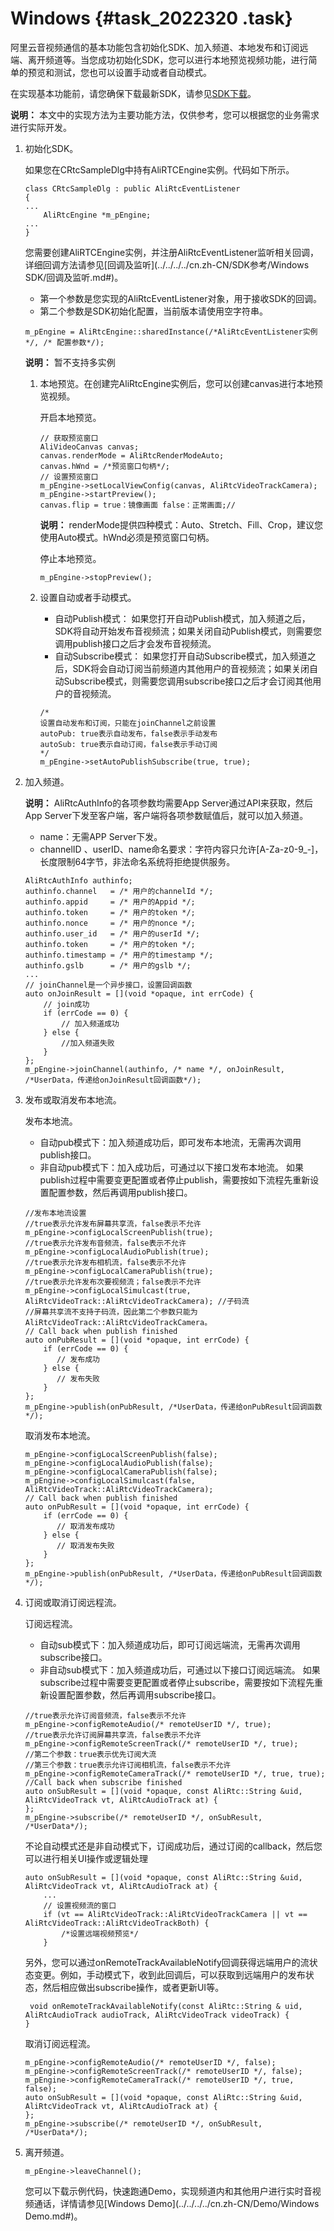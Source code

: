 # Windows {#task_2022320 .task}

阿里云音视频通信的基本功能包含初始化SDK、加入频道、本地发布和订阅远端、离开频道等。当您成功初始化SDK，您可以进行本地预览视频功能，进行简单的预览和测试，您也可以设置手动或者自动模式。

在实现基本功能前，请您确保下载最新SDK，请参见[SDK下载](../../../../cn.zh-CN/SDK参考/SDK下载.md#)。

**说明：** 本文中的实现方法为主要功能方法，仅供参考，您可以根据您的业务需求进行实际开发。

1.  初始化SDK。 

    如果您在CRtcSampleDlg中持有AliRTCEngine实例。代码如下所示。

    ``` {#codeblock_4ho_4xl_svp}
    class CRtcSampleDlg : public AliRtcEventListener
    {
    ...
        AliRtcEngine *m_pEngine;
    ...
    }
    ```

    您需要创建AliRTCEngine实例，并注册AliRtcEventListener监听相关回调，详细回调方法请参见[回调及监听](../../../../cn.zh-CN/SDK参考/Windows SDK/回调及监听.md#)。

    -   第一个参数是您实现的AliRtcEventListener对象，用于接收SDK的回调。
    -   第二个参数是SDK初始化配置，当前版本请使用空字符串。
    ``` {#codeblock_nrl_661_z24}
    m_pEngine = AliRtcEngine::sharedInstance(/*AliRtcEventListener实例*/, /* 配置参数*/);
    ```

    **说明：** 暂不支持多实例

    1.  本地预览。在创建完AliRtcEngine实例后，您可以创建canvas进行本地预览视频。 

        开启本地预览。

        ``` {#codeblock_6yj_e4x_fph}
        // 获取预览窗口
        AliVideoCanvas canvas;
        canvas.renderMode = AliRtcRenderModeAuto;
        canvas.hWnd = /*预览窗口句柄*/;
        // 设置预览窗口
        m_pEngine->setLocalViewConfig(canvas, AliRtcVideoTrackCamera);
        m_pEngine->startPreview();
        canvas.flip = true：镜像画面 false：正常画面;//
        ```

        **说明：** renderMode提供四种模式：Auto、Stretch、Fill、Crop，建议您使用Auto模式。hWnd必须是预览窗口句柄。

        停止本地预览。

        ``` {#codeblock_pyg_snu_pup}
        m_pEngine->stopPreview();
        ```

    1.  设置自动或者手动模式。 

        -   自动Publish模式： 如果您打开自动Publish模式，加入频道之后，SDK将自动开始发布音视频流；如果关闭自动Publish模式，则需要您调用publish接口之后才会发布音视频流。
        -   自动Subscribe模式： 如果您打开自动Subscribe模式，加入频道之后，SDK将会自动订阅当前频道内其他用户的音视频流；如果关闭自动Subscribe模式，则需要您调用subscribe接口之后才会订阅其他用户的音视频流。
        ``` {#codeblock_bpz_86v_z8k}
        /*
        设置自动发布和订阅，只能在joinChannel之前设置
        autoPub: true表示自动发布，false表示手动发布
        autoSub: true表示自动订阅，false表示手动订阅
        */ 
        m_pEngine->setAutoPublishSubscribe(true, true);
        ```

2.  加入频道。 

    **说明：** AliRtcAuthInfo的各项参数均需要App Server通过API来获取，然后App Server下发至客户端，客户端将各项参数赋值后，就可以加入频道。

    -   name：无需APP Server下发。
    -   channelID 、userID、name命名要求：字符内容只允许\[A-Za-z0-9\_-\]，长度限制64字节，非法命名系统将拒绝提供服务。
    ``` {#codeblock_4j7_9mi_nio}
    AliRtcAuthInfo authinfo;
    authinfo.channel   = /* 用户的channelId */;
    authinfo.appid     = /* 用户的Appid */;
    authinfo.token     = /* 用户的token */;
    authinfo.nonce     = /* 用户的nonce */;
    authinfo.user_id   = /* 用户的userId */;
    authinfo.token     = /* 用户的token */;
    authinfo.timestamp = /* 用户的timestamp */;
    authinfo.gslb      = /* 用户的gslb */;
    ...
    // joinChannel是一个异步接口，设置回调函数
    auto onJoinResult = [](void *opaque, int errCode) {
        // join成功
        if (errCode == 0) {
            // 加入频道成功        
        } else {
            //加入频道失败
        }
    };
    m_pEngine->joinChannel(authinfo, /* name */, onJoinResult, /*UserData，传递给onJoinResult回调函数*/);
    ```

3.  发布或取消发布本地流。 

    发布本地流。

    -   自动pub模式下：加入频道成功后，即可发布本地流，无需再次调用publish接口。
    -   非自动pub模式下：加入成功后，可通过以下接口发布本地流。
    如果publish过程中需要变更配置或者停止publish，需要按如下流程先重新设置配置参数，然后再调用publish接口。

    ``` {#codeblock_r1r_ye7_rlf}
    //发布本地流设置
    //true表示允许发布屏幕共享流，false表示不允许
    m_pEngine->configLocalScreenPublish(true);
    //true表示允许发布音频流，false表示不允许
    m_pEngine->configLocalAudioPublish(true);
    //true表示允许发布相机流，false表示不允许
    m_pEngine->configLocalCameraPublish(true);
    //true表示允许发布次要视频流；false表示不允许
    m_pEngine->configLocalSimulcast(true, AliRtcVideoTrack::AliRtcVideoTrackCamera); //子码流
    //屏幕共享流不支持子码流，因此第二个参数只能为AliRtcVideoTrack::AliRtcVideoTrackCamera。 
    // Call back when publish finished
    auto onPubResult = [](void *opaque, int errCode) {
        if (errCode == 0) {
           // 发布成功
        } else {
           // 发布失败
        }
    };
    m_pEngine->publish(onPubResult, /*UserData，传递给onPubResult回调函数*/);
    ```

    取消发布本地流。

    ``` {#codeblock_r87_s61_i3x}
    m_pEngine->configLocalScreenPublish(false);
    m_pEngine->configLocalAudioPublish(false);
    m_pEngine->configLocalCameraPublish(false);
    m_pEngine->configLocalSimulcast(false, AliRtcVideoTrack::AliRtcVideoTrackCamera);
    // Call back when publish finished
    auto onPubResult = [](void *opaque, int errCode) {
        if (errCode == 0) {
           // 取消发布成功
        } else {
           // 取消发布失败
        }
    };
    m_pEngine->publish(onPubResult, /*UserData，传递给onPubResult回调函数*/);
    ```

4.  订阅或取消订阅远程流。 

    订阅远程流。

    -   自动sub模式下：加入频道成功后，即可订阅远端流，无需再次调用subscribe接口。
    -   非自动sub模式下：加入频道成功后，可通过以下接口订阅远端流。
    如果subscribe过程中需要变更配置或者停止subscribe，需要按如下流程先重新设置配置参数，然后再调用subscribe接口。

    ``` {#codeblock_80v_wth_w91}
    //true表示允许订阅音频流，false表示不允许
    m_pEngine->configRemoteAudio(/* remoteUserID */, true);
    //true表示允许订阅屏幕共享流，false表示不允许
    m_pEngine->configRemoteScreenTrack(/* remoteUserID */, true);
    //第二个参数：true表示优先订阅大流
    //第三个参数：true表示允许订阅相机流，false表示不允许
    m_pEngine->configRemoteCameraTrack(/* remoteUserID */, true, true);
    //Call back when subscribe finished
    auto onSubResult = [](void *opaque, const AliRtc::String &uid, AliRtcVideoTrack vt, AliRtcAudioTrack at) { 
    };
    m_pEngine->subscribe(/* remoteUserID */, onSubResult, /*UserData*/);
    ```

    不论自动模式还是非自动模式下，订阅成功后，通过订阅的callback，然后您可以进行相关UI操作或逻辑处理

    ``` {#codeblock_xs0_i68_2hx}
    auto onSubResult = [](void *opaque, const AliRtc::String &uid, AliRtcVideoTrack vt, AliRtcAudioTrack at) {
        ...
        // 设置视频流的窗口
        if (vt == AliRtcVideoTrack::AliRtcVideoTrackCamera || vt == AliRtcVideoTrack::AliRtcVideoTrackBoth) {
            /*设置远端视频预览*/
        }
    ```

    另外，您可以通过onRemoteTrackAvailableNotify回调获得远端用户的流状态变更。例如，手动模式下，收到此回调后，可以获取到远端用户的发布状态，然后相应做出subscribe操作，或者更新UI等。

    ``` {#codeblock_7ub_w59_2fg}
     void onRemoteTrackAvailableNotify(const AliRtc::String & uid,   AliRtcAudioTrack audioTrack, AliRtcVideoTrack videoTrack) {   
    }
    ```

    取消订阅远程流。

    ``` {#codeblock_ah6_hvh_o5e}
    m_pEngine->configRemoteAudio(/* remoteUserID */, false);
    m_pEngine->configRemoteScreenTrack(/* remoteUserID */, false);
    m_pEngine->configRemoteCameraTrack(/* remoteUserID */, true, false);
    auto onSubResult = [](void *opaque, const AliRtc::String &uid, AliRtcVideoTrack vt, AliRtcAudioTrack at) {
    };
    m_pEngine->subscribe(/* remoteUserID */, onSubResult, /*UserData*/);
    ```

5.  离开频道。 

    ``` {#codeblock_mxb_aoi_kfi}
    m_pEngine->leaveChannel();
    ```

     您可以下载示例代码，快速跑通Demo，实现频道内和其他用户进行实时音视频通话，详情请参见[Windows Demo](../../../../cn.zh-CN/Demo/Windows Demo.md#)。


